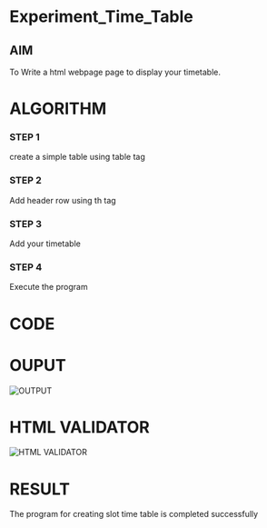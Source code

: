 # Experiment_Time_Table

## AIM
To Write a html webpage page to display your timetable.

# ALGORITHM
### STEP 1
create a simple table using table tag
### STEP 2
Add header row using th tag
### STEP 3
Add your timetable
### STEP 4
Execute the program

# CODE

# OUPUT
![OUTPUT](http://priya.student.saveetha.in:8000/static/images/timetable.png?raw=true)


# HTML VALIDATOR
![HTML VALIDATOR](http://priya.student.saveetha.in:8000/static/images/valid.png?raw=true)

# RESULT
The program for creating slot time table is completed successfully

